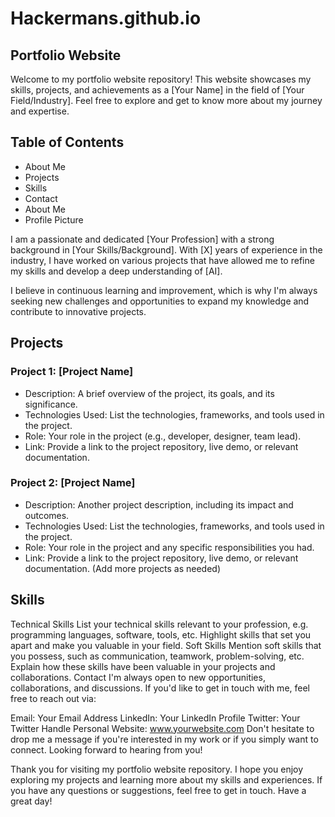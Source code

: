# Hackermans.github.io

## Portfolio Website
Welcome to my portfolio website repository! This website showcases my skills, projects, and achievements as a [Your Name] in the field of [Your Field/Industry]. Feel free to explore and get to know more about my journey and expertise.

## Table of Contents
- About Me
- Projects
- Skills
- Contact
- About Me
- Profile Picture

I am a passionate and dedicated [Your Profession] with a strong background in [Your Skills/Background]. With [X] years of experience in the industry, I have worked on various projects that have allowed me to refine my skills and develop a deep understanding of [AI].

I believe in continuous learning and improvement, which is why I'm always seeking new challenges and opportunities to expand my knowledge and contribute to innovative projects.

## Projects
### Project 1: [Project Name]
- Description: A brief overview of the project, its goals, and its significance.
- Technologies Used: List the technologies, frameworks, and tools used in the project.
- Role: Your role in the project (e.g., developer, designer, team lead).
- Link: Provide a link to the project repository, live demo, or relevant documentation.
### Project 2: [Project Name]
- Description: Another project description, including its impact and outcomes.
- Technologies Used: List the technologies, frameworks, and tools used in the project.
- Role: Your role in the project and any specific responsibilities you had.
- Link: Provide a link to the project repository, live demo, or relevant documentation.
(Add more projects as needed)

## Skills
Technical Skills
List your technical skills relevant to your profession, e.g. programming languages, software, tools, etc.
Highlight skills that set you apart and make you valuable in your field.
Soft Skills
Mention soft skills that you possess, such as communication, teamwork, problem-solving, etc.
Explain how these skills have been valuable in your projects and collaborations.
Contact
I'm always open to new opportunities, collaborations, and discussions. If you'd like to get in touch with me, feel free to reach out via:

Email: Your Email Address
LinkedIn: Your LinkedIn Profile
Twitter: Your Twitter Handle
Personal Website: www.yourwebsite.com
Don't hesitate to drop me a message if you're interested in my work or if you simply want to connect. Looking forward to hearing from you!

Thank you for visiting my portfolio website repository. I hope you enjoy exploring my projects and learning more about my skills and experiences. If you have any questions or suggestions, feel free to get in touch. Have a great day!